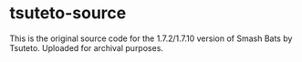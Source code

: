# tsuteto-source

This is the original source code for the 1.7.2/1.7.10 version of Smash Bats by Tsuteto. Uploaded for archival purposes.
